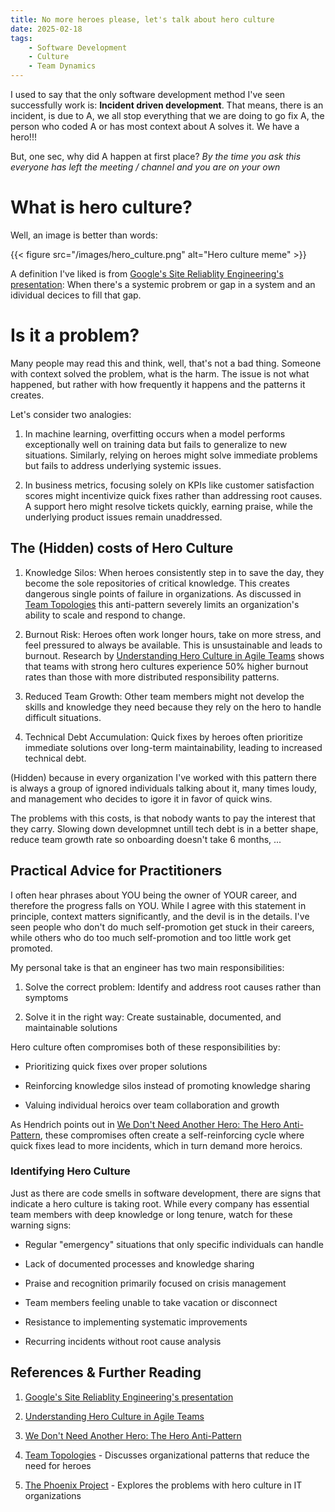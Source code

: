 ```yaml
---
title: No more heroes please, let's talk about hero culture
date: 2025-02-18
tags:
    - Software Development
    - Culture
    - Team Dynamics
---
```


I used to say that the only software development method I've seen successfully work is: **Incident driven development**. That means, there is an incident, is due to A, we all stop everything that we are doing to go fix A, the person who coded A or has most context about A solves it. We have a hero!!!

But, one sec, why did A happen at first place? *By the time you ask this everyone has left the meeting / channel and you are on your own* 

# What is hero culture? 

Well, an image is better than words: 

{{< figure src="/images/hero_culture.png" alt="Hero culture meme" >}}

A definition I've liked is from [Google's Site Reliablity Engineering's presentation](https://sre.google/resources/practices-and-processes/no-heroes/): When there's a systemic probrem or gap in a system and an idividual decices to fill that gap. 

# Is it a problem?

Many people may read this and think, well, that's not a bad thing. Someone with context solved the problem, what is the harm. The issue is not what happened, but rather with how frequently it happens and the patterns it creates.

Let's consider two analogies:

1. In machine learning, overfitting occurs when a model performs exceptionally well on training data but fails to generalize to new situations. Similarly, relying on heroes might solve immediate problems but fails to address underlying systemic issues.

2. In business metrics, focusing solely on KPIs like customer satisfaction scores might incentivize quick fixes rather than addressing root causes. A support hero might resolve tickets quickly, earning praise, while the underlying product issues remain unaddressed.

## The (Hidden) costs of Hero Culture

1. Knowledge Silos: When heroes consistently step in to save the day, they become the sole repositories of critical knowledge. This creates dangerous single points of failure in organizations. As discussed in [Team Topologies](https://www.amazon.es/Team-Topologies-Organizing-Business-Technology/dp/1942788819) this anti-pattern severely limits an organization's ability to scale and respond to change.

2. Burnout Risk: Heroes often work longer hours, take on more stress, and feel pressured to always be available. This is unsustainable and leads to burnout. Research by [Understanding Hero Culture in Agile Teams](https://unconsciousagile.com/2023/11/18/hero-culture.html) shows that teams with strong hero cultures experience 50% higher burnout rates than those with more distributed responsibility patterns.

3. Reduced Team Growth: Other team members might not develop the skills and knowledge they need because they rely on the hero to handle difficult situations.

4. Technical Debt Accumulation: Quick fixes by heroes often prioritize immediate solutions over long-term maintainability, leading to increased technical debt.

(Hidden) because in every organization I've worked with this pattern there is always a group of ignored individuals talking about it, many times loudy, and management who decides to igore it in favor of quick wins. 

The problems with this costs, is that nobody wants to pay the interest that they carry. Slowing down developmnet untill tech debt is in a better shape, reduce team growth rate so onboarding doesn't take 6 months, ...

## Practical Advice for Practitioners

I often hear phrases about YOU being the owner of YOUR career, and therefore the progress falls on YOU. While I agree with this statement in principle, context matters significantly, and the devil is in the details. I've seen people who don't do much self-promotion get stuck in their careers, while others who do too much self-promotion and too little work get promoted.

My personal take is that an engineer has two main responsibilities:

1. Solve the correct problem: Identify and address root causes rather than symptoms

2. Solve it in the right way: Create sustainable, documented, and maintainable solutions

Hero culture often compromises both of these responsibilities by:

* Prioritizing quick fixes over proper solutions

* Reinforcing knowledge silos instead of promoting knowledge sharing

* Valuing individual heroics over team collaboration and growth

As Hendrich points out in [We Don't Need Another Hero: The Hero Anti-Pattern](https://medium.com/@lucas.hendrich/we-dont-need-another-hero-or-the-hero-anti-pattern-771d42b1b99c), these compromises often create a self-reinforcing cycle where quick fixes lead to more incidents, which in turn demand more heroics.

### Identifying Hero Culture

Just as there are code smells in software development, there are signs that indicate a hero culture is taking root. While every company has essential team members with deep knowledge or long tenure, watch for these warning signs:

* Regular "emergency" situations that only specific individuals can handle

* Lack of documented processes and knowledge sharing

* Praise and recognition primarily focused on crisis management

* Team members feeling unable to take vacation or disconnect

* Resistance to implementing systematic improvements

* Recurring incidents without root cause analysis

## References & Further Reading

1. [Google's Site Reliablity Engineering's presentation](https://sre.google/resources/practices-and-processes/no-heroes/)

2. [Understanding Hero Culture in Agile Teams](https://unconsciousagile.com/2023/11/18/hero-culture.html)

3. [We Don't Need Another Hero: The Hero Anti-Pattern](https://medium.com/@lucas.hendrich/we-dont-need-another-hero-or-the-hero-anti-pattern-771d42b1b99c)

4. [Team Topologies](https://www.amazon.es/Team-Topologies-Organizing-Business-Technology/dp/1942788819) - Discusses organizational patterns that reduce the need for heroes 

5. [The Phoenix Project](https://www.amazon.com/Phoenix-Project-DevOps-Helping-Business/dp/0988262592) - Explores the problems with hero culture in IT organizations